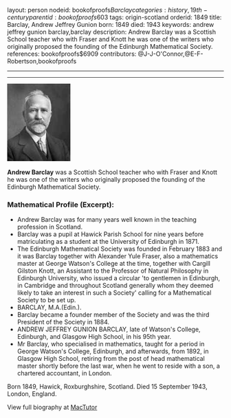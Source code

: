 layout: person
nodeid: bookofproofs$Barclay
categories: history,19th-century
parentid: bookofproofs$603
tags: origin-scotland
orderid: 1849
title: Barclay, Andrew Jeffrey Gunion
born: 1849
died: 1943
keywords: andrew jeffrey gunion barclay,barclay
description: Andrew Barclay was a Scottish School teacher who with Fraser and Knott he was one of the writers who originally proposed the founding of the Edinburgh Mathematical Society.
references: bookofproofs$6909
contributors: @J-J-O'Connor,@E-F-Robertson,bookofproofs

---



---

![Barclay.jpg](https://github.com/bookofproofs/bookofproofs.github.io/blob/main/_sources/_assets/images/portraits/Barclay.jpg?raw=true)

**Andrew Barclay** was a Scottish School teacher who with Fraser and Knott he was one of the writers who originally proposed the founding of the Edinburgh Mathematical Society.

### Mathematical Profile (Excerpt):
* Andrew Barclay was for many years well known in the teaching profession in Scotland.
* Barclay was a pupil at Hawick Parish School for nine years before matriculating as a student at the University of Edinburgh in 1871.
* The Edinburgh Mathematical Society was founded in February 1883 and it was Barclay together with Alexander Yule Fraser, also a mathematics master at George Watson's College at the time, together with Cargill Gilston Knott, an Assistant to the Professor of Natural Philosophy in Edinburgh University, who issued a circular 'to gentlemen in Edinburgh, in Cambridge and throughout Scotland generally whom they deemed likely to take an interest in such a Society' calling for a Mathematical Society to be set up.
* BARCLAY, M.A.(Edin.).
* Barclay became a founder member of the Society and was the third President of the Society in 1884.
* ANDREW JEFFREY GUNION BARCLAY, late of Watson's College, Edinburgh, and Glasgow High School, in his 95th year.
* Mr Barclay, who specialised in mathematics, taught for a period in George Watson's College, Edinburgh, and afterwards, from 1892, in Glasgow High School, retiring from the post of head mathematical master shortly before the last war, when he went to reside with a son, a chartered accountant, in London.

Born 1849, Hawick, Roxburghshire, Scotland. Died 15 September 1943, London, England.

View full biography at [MacTutor](https://mathshistory.st-andrews.ac.uk/Biographies/Barclay/)

